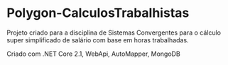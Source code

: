 # Polygon-CalculosTrabalhistas

Projeto criado para a disciplina de Sistemas Convergentes para o cálculo super simplificado de salário com base em horas trabalhadas. 

Criado com .NET Core 2.1, WebApi, AutoMapper, MongoDB
